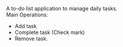 A to-do list application to manage daily tasks. \
Main Operations: 
  - Add task
  - Complete task (Check mark)
  - Remove task.
